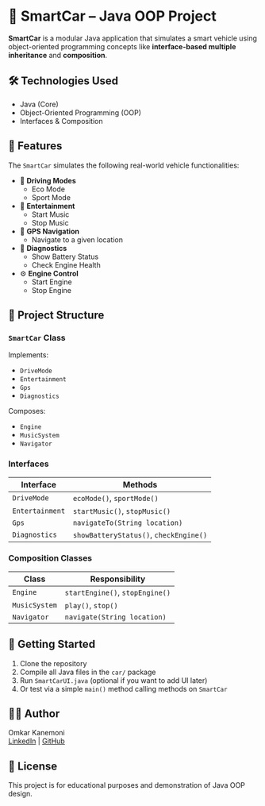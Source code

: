 # 🚗 SmartCar – Java OOP Project

**SmartCar** is a modular Java application that simulates a smart vehicle using object-oriented programming concepts like **interface-based multiple inheritance** and **composition**.

## 🛠️ Technologies Used
- Java (Core)
- Object-Oriented Programming (OOP)
- Interfaces & Composition

## 📌 Features

The `SmartCar` simulates the following real-world vehicle functionalities:

- 🔁 **Driving Modes**
  - Eco Mode
  - Sport Mode
- 🎵 **Entertainment**
  - Start Music
  - Stop Music
- 📍 **GPS Navigation**
  - Navigate to a given location
- 🔋 **Diagnostics**
  - Show Battery Status
  - Check Engine Health
- ⚙️ **Engine Control**
  - Start Engine
  - Stop Engine

## 🧩 Project Structure

### `SmartCar` Class

Implements:
- `DriveMode`
- `Entertainment`
- `Gps`
- `Diagnostics`

Composes:
- `Engine`
- `MusicSystem`
- `Navigator`

### Interfaces

| Interface      | Methods                             |
|----------------|--------------------------------------|
| `DriveMode`     | `ecoMode()`, `sportMode()`           |
| `Entertainment` | `startMusic()`, `stopMusic()`        |
| `Gps`           | `navigateTo(String location)`        |
| `Diagnostics`   | `showBatteryStatus()`, `checkEngine()` |

### Composition Classes

| Class         | Responsibility                      |
|---------------|--------------------------------------|
| `Engine`       | `startEngine()`, `stopEngine()`       |
| `MusicSystem`  | `play()`, `stop()`                    |
| `Navigator`    | `navigate(String location)`           |

## 🚀 Getting Started

1. Clone the repository
2. Compile all Java files in the `car/` package
3. Run `SmartCarUI.java` (optional if you want to add UI later)
4. Or test via a simple `main()` method calling methods on `SmartCar`

## 👨‍💻 Author

Omkar Kanemoni  
[LinkedIn](https://www.linkedin.com/in/kanemoniomkar) | [GitHub](https://github.com/Omkarkanemoni)

## 📜 License

This project is for educational purposes and demonstration of Java OOP design.
